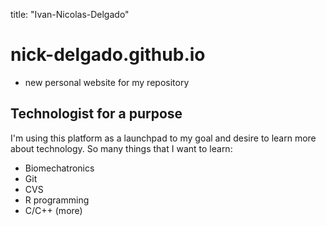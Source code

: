 title: "Ivan-Nicolas-Delgado"

# nick-delgado.github.io

+ new personal website for my repository

## Technologist for a purpose

I'm using this platform as a launchpad to my goal and desire to learn more about technology. 
So many things that I want to learn: 

- Biomechatronics
- Git
- CVS
- R programming
- C/C++ (more)

